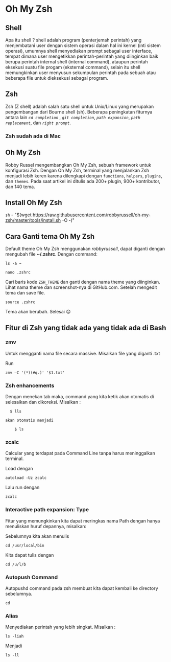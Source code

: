 # Oh My Zsh
## Shell

Apa itu shell ? shell adalah program (penterjemah perintah) yang menjembatani user dengan sistem operasi dalam hal ini kernel (inti sistem operasi), umumnya shell menyediakan prompt sebagai user interface, tempat dimana user mengetikkan perintah-perintah yang diinginkan baik berupa perintah internal shell (internal command), ataupun perintah eksekusi suatu file progam (eksternal command), selain itu shell memungkinkan user menyusun sekumpulan perintah pada sebuah atau beberapa file untuk dieksekusi sebagai program.

## Zsh 
Zsh (Z shell) adalah salah satu shell untuk Unix/Linux yang merupakan pengembangan dari Bourne shell (sh). Beberapa peningkatan fiturnya antara lain _`cd completion`_ , _`git completion`_, _`path expansion`_, _`path replacement`_, dan _`right prompt`_.

### Zsh sudah ada di Mac

## Oh My Zsh
Robby Russel mengembangkan Oh My Zsh, sebuah framework untuk konfigurasi Zsh. Dengan Oh My Zsh, terminal yang menjalankan Zsh menjadi lebih keren karena dilengkapi dengan `functions`, `helpers`, `plugins`, dan `themes`. Pada saat artikel ini ditulis ada 200+ plugin, 900+ kontributor, dan 140 tema.


## Install Oh My Zsh

`sh` - "$(wget https://raw.githubusercontent.com/robbyrussell/oh-my-zsh/master/tools/install.sh -O -)"

## Cara Ganti tema Oh My Zsh
Default theme Oh My Zsh menggunakan _robbyrussell_, dapat diganti dengan mengubah file **~/.zshrc**. Dengan command:

```
ls -a ~
```
```
nano .zshrc
```
 Cari baris kode `ZSH_THEME` dan ganti dengan nama theme yang diinginkan. Lihat nama theme dan screenshot-nya di GitHub.com. Setelah mengedit tema dan save file. 

 ```
 source .zshrc
 ```

 Tema akan berubah. Selesai 😊

## Fitur di Zsh yang tidak ada yang tidak ada di Bash


### zmv
 Untuk mengganti nama file secara massive. Misalkan file yang diganti .txt

 Run
```
zmv –C '(*)(#q.)' '$1.txt'
```

### Zsh enhancements
  
  Dengan menekan tab maka, command yang kita ketik akan otomatis di selesaikan dan dikoreksi. Misalkan :
```
  $ lls 
```

    akan otomatis menjadi
```
    $ ls
```

### zcalc
Calcular yang terdapat pada Command Line tanpa harus meninggalkan terminal.

Load dengan
```
autoload -Uz zcalc
```
Lalu run dengan 
```
zcalc
```

### Interactive path expansion: Type

Fitur yang memungkinkan kita dapat meringkas nama Path dengan hanya menuliskan huruf depannya, misalkan:

Sebelumnya kita akan menulis
```
cd /usr/local/bin
```
Kita dapat tulis dengan

```
cd /u/l/b
```
### Autopush Command

Autopushd command pada zsh membuat kita dapat kembali ke directory sebelumnya.
```
cd

```
### Alias

Menyediakan perintah yang lebih singkat. Misalkan :

```
ls -liah 
```
Menjadi

```
ls -ll
```


 

 





